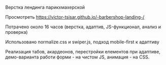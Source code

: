 Верстка лендинга парикхмахерской

Просмотреть https://victor-tsisar.github.io/-barbershop-landing-/

Потрачено около 16 часов (верстка, адаптив, JS-функционал, анализ и проверка)

Использовано normalize.css и swiper.js, подход mobile-first к адаптиву

Реализация табов, акардеонов, перестройки елементов при адаптиве, демо-варианта работи форми - на чистом JS, анимация - на CSS.